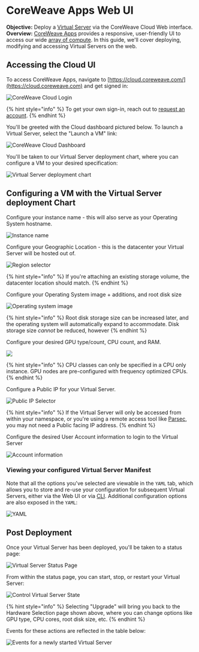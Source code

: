 # CoreWeave Apps Web UI

**Objective:** Deploy a [Virtual Server](../getting-started.md) via the CoreWeave Cloud Web interface.\
**Overview:** [CoreWeave Apps](https://apps.coreweave.com) provides a responsive, user-friendly UI to access our wide [array of compute](https://www.coreweave.com/pricing). In this guide, we'll cover deploying, modifying and accessing Virtual Servers on the web.

## Accessing the Cloud UI

To access CoreWeave Apps, navigate to [https://cloud.coreweave.com/](https://cloud.coreweave.com) and get signed in:

![CoreWeave Cloud Login](<../../.gitbook/assets/image (43).png>)

{% hint style="info" %}
To get your own sign-in, reach out to [request an account](https://cloud.coreweave.com/request-account).
{% endhint %}

You'll be greeted with the Cloud dashboard pictured below. To launch a Virtual Server, select the "Launch a VM" link:

![CoreWeave Cloud Dashboard](<../../.gitbook/assets/image (44).png>)

You'll be taken to our Virtual Server deployment chart, where you can configure a VM to your desired specification:

![Virtual Server deployment chart](<../../.gitbook/assets/image (45).png>)

## Configuring a VM with the Virtual Server deployment Chart

Configure your instance name - this will also serve as your Operating System hostname.

![Instance name](<../../.gitbook/assets/image (46).png>)

Configure your Geographic Location - this is the datacenter your Virtual Server will be hosted out of.

![Region selector](<../../.gitbook/assets/image (47).png>)

{% hint style="info" %}
If you're attaching an existing storage volume, the datacenter location should match.
{% endhint %}

Configure your Operating System image + additions, and root disk size

![Operating system image](<../../.gitbook/assets/image (48).png>)

{% hint style="info" %}
Root disk storage size can be increased later, and the operating system will automatically expand to accommodate. Disk storage size _cannot_ be reduced, however
{% endhint %}

Configure your desired GPU type/count, CPU count, and RAM.

![](<../../.gitbook/assets/image (57).png>)

{% hint style="info" %}
CPU classes can only be specified in a CPU only instance. GPU nodes are pre-configured with frequency optimized CPUs.
{% endhint %}

Configure a Public IP for your Virtual Server.

![Public IP Selector](<../../.gitbook/assets/image (51).png>)

{% hint style="info" %}
If the Virtual Server will only be accessed from within your namespace, or you're using a remote access tool like [Parsec](https://parsec.app), you may not need a Public facing IP address.
{% endhint %}

Configure the desired User Account information to login to the Virtual Server

![Account information](<../../.gitbook/assets/image (52).png>)

### Viewing your configured Virtual Server Manifest

Note that all the options you've selected are viewable in the `YAML` tab, which allows you to store and re-use your configuration for subsequent Virtual Servers, either via the Web UI or via [CLI](../../docs/virtual-servers/deployment-methods/kubectl.md). Additional configuration options are also exposed in the `YAML`:

![YAML](<../../.gitbook/assets/image (53).png>)

## Post Deployment

Once your Virtual Server has been deployed, you'll be taken to a status page:

![Virtual Server Status Page](<../../.gitbook/assets/image (54).png>)

From within the status page, you can start, stop, or restart your Virtual Server:

![Control Virtual Server State](<../../.gitbook/assets/image (55).png>)

{% hint style="info" %}
Selecting "Upgrade" will bring you back to the Hardware Selection page shown above, where you can change options like GPU type, CPU cores, root disk size, etc.
{% endhint %}

Events for these actions are reflected in the table below:

![Events for a newly started Virtual Server](<../../.gitbook/assets/image (56).png>)
